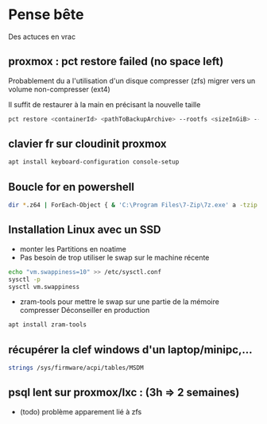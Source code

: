 # Pense bête

Des actuces en vrac

## proxmox : pct restore failed (no space left)

Probablement du a l'utilisation d'un disque compresser (zfs) migrer vers un volume non-compresser (ext4)

Il suffit de restaurer à la main en précisant la nouvelle taille

```bash
pct restore <containerId> <pathToBackupArchive> --rootfs <sizeInGiB> --storage <nameOfTargetStorage>
```

## clavier fr sur cloudinit proxmox

```bash
apt install keyboard-configuration console-setup
```

## Boucle for en powershell
```bash
dir *.z64 | ForEach-Object { & 'C:\Program Files\7-Zip\7z.exe' a -tzip $_.BaseName $_.Name }
```

## Installation Linux avec un SSD

* monter les Partitions en noatime
* Pas besoin de trop utiliser le swap sur le machine récente
```bash
echo "vm.swappiness=10" >> /etc/sysctl.conf
sysctl -p
sysctl vm.swappiness
```
* zram-tools pour mettre le swap sur une partie de la mémoire compresser
Déconseiller en production
```bash
apt install zram-tools
```

## récupérer la clef windows d'un laptop/minipc,...

```bash
strings /sys/firmware/acpi/tables/MSDM
```

##  psql lent sur proxmox/lxc : (3h => 2 semaines)

* (todo) problème apparement lié à zfs
